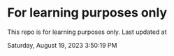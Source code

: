 # For learning purposes only
This repo is for learning purposes only.
Last updated at

Saturday, August 19, 2023 3:50:19 PM

